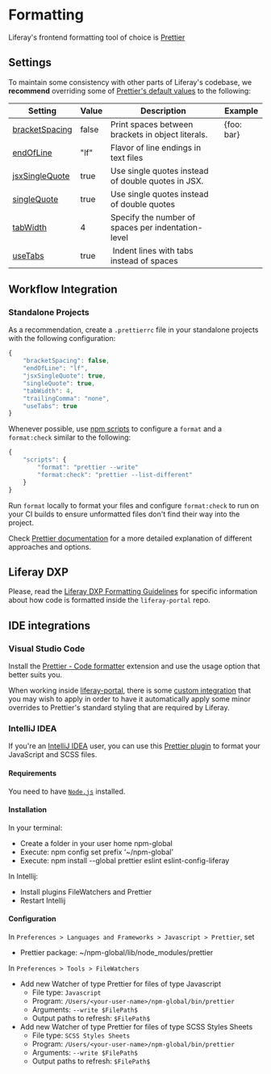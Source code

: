# Formatting

Liferay's frontend formatting tool of choice is [Prettier](https://prettier.io/)

## Settings

To maintain some consistency with other parts of Liferay's codebase, we **recommend** overriding some of [Prettier's default values](https://prettier.io/docs/en/options.html) to the following:

| Setting                                                                    | Value | Description                                        | Example    |
| -------------------------------------------------------------------------- | ----- | -------------------------------------------------- | ---------- |
| [bracketSpacing](https://prettier.io/docs/en/options.html#bracket-spacing) | false | Print spaces between brackets in object literals.  | {foo: bar} |
| [endOfLine](https://prettier.io/docs/en/options.html#end-of-line)          | "lf"  | Flavor of line endings in text files               |            |
| [jsxSingleQuote](https://prettier.io/docs/en/options.html#jsx-quotes)      | true  | Use single quotes instead of double quotes in JSX. |            |
| [singleQuote](https://prettier.io/docs/en/options.html#quotes)             | true  | Use single quotes instead of double quotes         |            |
| [tabWidth](https://prettier.io/docs/en/options.html#tab-width)             | 4     | Specify the number of spaces per indentation-level |            |
| [useTabs](https://prettier.io/docs/en/options.html#tabs)                   | true  |  Indent lines with tabs instead of spaces          |            |

## Workflow Integration

### Standalone Projects

As a recommendation, create a `.prettierrc` file in your standalone projects with the following configuration:

```javascript
{
    "bracketSpacing": false,
    "endOfLine": "lf",
    "jsxSingleQuote": true,
    "singleQuote": true,
    "tabWidth": 4,
    "trailingComma": "none",
    "useTabs": true
}
```

Whenever possible, use [npm scripts](https://docs.npmjs.com/cli/run-script) to configure a `format` and a `format:check` similar to the following:

```javascript
{
    "scripts": {
        "format": "prettier --write"
        "format:check": "prettier --list-different"
    }
}
```

Run `format` locally to format your files and configure `format:check` to run on your CI builds to ensure unformatted files don't find their way into the project.

Check [Prettier documentation](https://prettier.io/docs/en) for a more detailed explanation of different approaches and options.

## Liferay DXP

Please, read the [Liferay DXP Formatting Guidelines](../dxp/formatting.md) for specific information about how code is formatted inside the `liferay-portal` repo.

## IDE integrations

### Visual Studio Code

Install the [Prettier - Code formatter](https://marketplace.visualstudio.com/items?itemName=esbenp.prettier-vscode) extension and use the usage option that better suits you.

When working inside [liferay-portal](https://github.com/liferay/liferay-portal), there is some [custom integration](https://github.com/liferay/liferay-npm-tools/tree/master/packages/liferay-npm-scripts#editor-integrations) that you may wish to apply in order to have it automatically apply some minor overrides to Prettier's standard styling that are required by Liferay.

### IntelliJ IDEA

If you're an [IntelliJ IDEA](https://plugins.jetbrains.com/) user, you can use this [Prettier plugin](https://plugins.jetbrains.com/plugin/10456-prettier) to format your JavaScript and SCSS files.

#### Requirements

You need to have [`Node.js`](https://nodejs.org/) installed.

#### Installation

In your terminal:

-   Create a folder in your user home npm-global
-   Execute: npm config set prefix ‘~/npm-global’
-   Execute: npm install --global prettier eslint eslint-config-liferay

In Intellij:

-   Install plugins FileWatchers and Prettier
-   Restart Intellij

#### Configuration

In `Preferences > Languages and Frameworks > Javascript > Prettier`, set

-   Prettier package: ~/npm-global/lib/node_modules/prettier

In `Preferences > Tools > FileWatchers`

-   Add new Watcher of type Prettier for files of type Javascript
    -   File type: `Javascript`
    -   Program: `/Users/<your-user-name>/npm-global/bin/prettier`
    -   Arguments: `--write $FilePath$`
    -   Output paths to refresh: `$FilePath$`
-   Add new Watcher of type Prettier for files of type SCSS Styles Sheets
    -   File type: `SCSS Styles Sheets`
    -   Program: `/Users/<your-user-name>/npm-global/bin/prettier`
    -   Arguments: `--write $FilePath$`
    -   Output paths to refresh: `$FilePath$`
